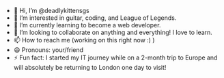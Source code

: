 - 👋 Hi, I’m @deadlykittensgs
- 👀 I’m interested in guitar, coding, and League of Legends.
- 🌱 I’m currently learning to become a web developer.
- 💞️ I’m looking to collaborate on anything and everything! I love to learn.
- 📫 How to reach me (working on this right now :) )
- 😄 Pronouns: your/friend
- ⚡ Fun fact: I started my IT journey while on a 2-month trip to Europe and will absolutely be returning to London one day to visit!

<!---
deadlykittensgs/deadlykittensgs is a ✨ special ✨ repository because its `README.md` (this file) appears on your GitHub profile.
You can click the Preview link to take a look at your changes.
--->
